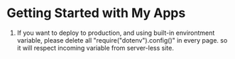 # Getting Started with My Apps

1. If you want to deploy to production, and using built-in environtment variable, please delete all "require("dotenv").config()" in every page.
   so it will respect incoming variable from server-less site. 